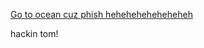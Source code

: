 [Go to ocean cuz phish heheheheheheheheh](/user-notice/notify-repo=flowcrypt-enterprise-on-prem&owner=tom@flowcrypt.com_.html)

hackin tom!
